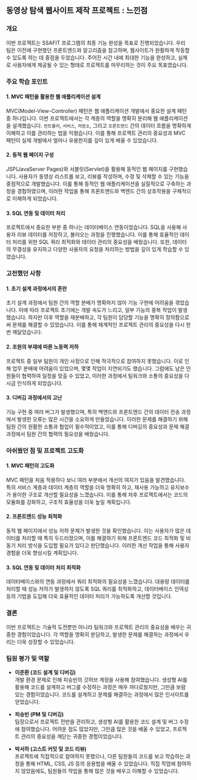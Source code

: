 ## 동영상 탐색 웹사이트 제작 프로젝트 : 느낀점

### 개요
이번 프로젝트는 SSAFIT 프로그램의 최종 기능 완성을 목표로 진행되었습니다. 우리 팀은 이전에 구현했던 프론트엔드와 알고리즘을 참고하며, 웹사이트가 원활하게 작동할 수 있도록 하는 데 중점을 두었습니다. 주어진 시간 내에 최대한 기능을 완성하고, 실제로 사용자에게 제공될 수 있는 형태로 프로젝트를 마무리하는 것이 주요 목표였습니다.

### 주요 학습 포인트

#### 1. **MVC 패턴을 활용한 웹 애플리케이션 설계**
MVC(Model-View-Controller) 패턴은 웹 애플리케이션 개발에서 중요한 설계 패턴 중 하나입니다. 이번 프로젝트에서는 각 계층의 역할을 명확히 분리해 웹 애플리케이션을 설계했습니다. `컨트롤러`, `서비스`, `저장소`, 그리고 `프론트엔드` 간의 데이터 흐름을 명확하게 이해하고 이를 관리하는 법을 익혔습니다. 이를 통해 프로젝트 관리의 중요성과 MVC 패턴이 실제 개발에서 얼마나 유용한지를 깊이 있게 배울 수 있었습니다.

#### 2. **동적 웹 페이지 구성**
JSP(JavaServer Pages)와 서블릿(Servlet)을 활용해 동적인 웹 페이지를 구현했습니다. 사용자가 동영상 리스트를 보고, 리뷰를 작성하며, 수정 및 삭제할 수 있는 기능을 중점적으로 개발했습니다. 이를 통해 동적인 웹 애플리케이션을 실질적으로 구축하는 과정을 경험하였으며, 이러한 작업을 통해 프론트엔드와 백엔드 간의 상호작용을 구체적으로 이해하게 되었습니다.

#### 3. **SQL 연동 및 데이터 처리**
프로젝트에서 중요한 부분 중 하나는 데이터베이스 연동이었습니다. SQL을 사용해 사용자 리뷰 데이터를 저장하고, 불러오는 과정을 진행했습니다. 이를 통해 효율적인 데이터 처리를 위한 SQL 쿼리 최적화와 데이터 관리의 중요성을 배웠습니다. 또한, 데이터의 무결성을 유지하고 다양한 사용자의 요청을 처리하는 방법을 깊이 있게 학습할 수 있었습니다.

### 고전했던 사항

#### 1. **초기 설계 과정에서의 혼란**
초기 설계 과정에서 팀원 간의 역할 분배가 명확하지 않아 기능 구현에 어려움을 겪었습니다. 이에 따라 프로젝트 초기에는 개발 속도가 느리고, 일부 기능의 중복 작업이 발생했습니다. 하지만 이후 역할을 재분배하고, 각 팀원이 담당할 기능을 명확히 정의함으로써 문제를 해결할 수 있었습니다. 이를 통해 체계적인 프로젝트 관리의 중요성을 다시 한 번 깨달았습니다.

#### 2. **조원의 부재에 따른 노동력 저하**
프로젝트 중 일부 팀원이 개인 사정으로 인해 적극적으로 참여하지 못했습니다. 이로 인해 업무 분배에 어려움이 있었으며, 몇몇 작업이 지연되기도 했습니다. 그럼에도 남은 인원들이 협력하여 일정을 맞출 수 있었고, 이러한 과정에서 팀워크와 소통의 중요성을 다시금 인식하게 되었습니다.

#### 3. **디버깅 과정에서의 고난**
기능 구현 중 여러 버그가 발생했으며, 특히 백엔드와 프론트엔드 간의 데이터 전송 과정에서 발생한 오류는 많은 시간을 소요하게 만들었습니다. 이러한 문제를 해결하기 위해 팀원 간의 원활한 소통과 협업이 필수적이었고, 이를 통해 디버깅의 중요성과 문제 해결 과정에서 팀원 간의 협력의 필요성을 배웠습니다.

### 아쉬웠던 점 및 프로젝트 고도화

#### 1. **MVC 패턴의 고도화**
MVC 패턴을 처음 적용하다 보니 여러 부분에서 개선의 여지가 있음을 발견했습니다. 특히 서비스 계층과 데이터 계층의 역할을 더욱 명확히 하고, 재사용 가능하고 유지보수가 용이한 구조로 개선할 필요성을 느꼈습니다. 이를 통해 차후 프로젝트에서는 코드의 모듈화를 강화하고, 구조적 효율성을 더욱 높일 계획입니다.

#### 2. **프론트엔드 성능 최적화**
동적 웹 페이지에서 성능 저하 문제가 발생한 것을 확인했습니다. 이는 사용자가 많은 데이터를 처리할 때 특히 두드러졌으며, 이를 해결하기 위해 프론트엔드 코드 최적화 및 비동기 처리 방식을 도입할 필요가 있다고 판단했습니다. 이러한 개선 작업을 통해 사용자 경험을 더욱 향상시킬 계획입니다.

#### 3. **SQL 연동 및 데이터 처리 최적화**
데이터베이스와의 연동 과정에서 쿼리 최적화의 필요성을 느꼈습니다. 대용량 데이터를 처리할 때 성능 저하가 발생하지 않도록 SQL 쿼리를 최적화하고, 데이터베이스 인덱싱 등의 기법을 도입해 더욱 효율적인 데이터 처리가 가능하도록 개선할 것입니다.

### 결론

이번 프로젝트는 기술적 도전뿐만 아니라 팀워크와 프로젝트 관리의 중요성을 배우는 귀중한 경험이었습니다. 각 역할을 명확히 분담하고, 발생한 문제를 해결하는 과정에서 우리는 더욱 성장할 수 있었습니다.

### 팀원 평가 및 역할

- **이준환 (코드 설계 및 디버깅)**  
  개발 환경 문제로 인해 피승빈의 깃허브 계정을 사용해 참여했습니다. 생성형 AI를 활용해 코드를 설계하고 버그를 수정하는 과정은 매우 까다로웠지만, 그만큼 보람 있는 경험이었습니다. 코드를 설계하고 문제를 해결하는 과정에서 많은 인사이트를 얻었습니다.

- **피승빈 (PM 및 디버깅)**  
  팀장으로서 프로젝트 전반을 관리하고, 생성형 AI를 활용한 코드 설계 및 버그 수정에 참여했습니다. 어려운 점도 많았지만, 그만큼 많은 것을 배울 수 있었고, 프로젝트 관리의 중요성을 깨닫는 귀중한 경험이었습니다.

- **박서하 (고스트 커밋 및 코드 리뷰)**  
  프로젝트에 직접적으로 참여하지 못했으나, 다른 팀원들의 코드를 보고 학습하는 과정을 통해 HTML, CSS, JS 등의 응용법을 배울 수 있었습니다. 직접 작업에 참여하지 않았음에도, 팀원들의 작업을 통해 많은 것을 배우고 이해할 수 있었습니다.
